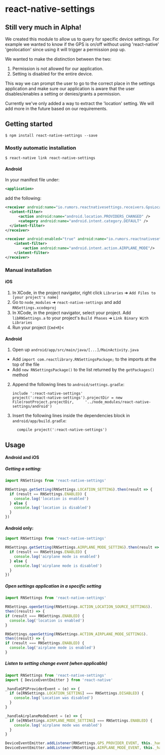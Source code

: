 
# react-native-settings

## Still very much in Alpha!

We created this module to allow us to query for specific device settings.
For example we wanted to know if the GPS is on/off without using 'react-native'
'geolocation' since using it will trigger a permission pop up.

We wanted to make the distinction between the two:

1. Permission is not allowed for our application.
2. Setting is disabled for the entire device.

This way we can prompt the user to go to the correct place in the settings
application and make sure our application is aware that the user disables/enables
a setting or denies/grants a permission.

Currently we've only added a way to extract the 'location' setting.
We will add more in the future based on our requirements.

## Getting started

`$ npm install react-native-settings --save`

### Mostly automatic installation

`$ react-native link react-native-settings`

#### Android
In your manifest file under:

``` xml
<application>
```
add the following:

``` xml
<receiver android:name="io.rumors.reactnativesettings.receivers.GpsLocationReceiver">
  <intent-filter>
      <action android:name="android.location.PROVIDERS_CHANGED" />
      <category android:name="android.intent.category.DEFAULT" />
  </intent-filter>
</receiver>

<receiver android:enabled="true" android:name="io.rumors.reactnativesettings.receivers.AirplaneModeReceiver">
    <intent-filter>
        <action android:name="android.intent.action.AIRPLANE_MODE"/>
    </intent-filter>
</receiver>
```
### Manual installation


#### iOS

1. In XCode, in the project navigator, right click `Libraries` ➜ `Add Files to [your project's name]`
2. Go to `node_modules` ➜ `react-native-settings` and add `RNSettings.xcodeproj`
3. In XCode, in the project navigator, select your project. Add `libRNSettings.a` to your project's `Build Phases` ➜ `Link Binary With Libraries`
4. Run your project (`Cmd+R`)<

#### Android

1. Open up `android/app/src/main/java/[...]/MainActivity.java`
  - Add `import com.reactlibrary.RNSettingsPackage;` to the imports at the top of the file
  - Add `new RNSettingsPackage()` to the list returned by the `getPackages()` method
2. Append the following lines to `android/settings.gradle`:
  	```
  	include ':react-native-settings'
  	project(':react-native-settings').projectDir = new File(rootProject.projectDir, 	'../node_modules/react-native-settings/android')
  	```
3. Insert the following lines inside the dependencies block in `android/app/build.gradle`:
  	```
      compile project(':react-native-settings')
  	```

## Usage
#### Android and iOS

##### Getting a setting:
```javascript
import RNSettings from 'react-native-settings'

RNSettings.getSetting(RNSettings.LOCATION_SETTING).then(result => {
  if (result == RNSettings.ENABLED) {
    console.log('location is enabled')
  } else {
    console.log('location is disabled')
  }
})
```

#### Android only:

```javascript
import RNSettings from 'react-native-settings'

RNSettings.getSetting(RNSettings.AIRPLANE_MODE_SETTING).then(result => {
  if (result == RNSettings.ENABLED) {
    console.log('airplane mode is enabled')
  } else {
    console.log('airplane mode is disabled')
  }
})
```

##### Open settings application in a specific setting
```javascript
import RNSettings from 'react-native-settings'

RNSettings.openSetting(RNSettings.ACTION_LOCATION_SOURCE_SETTINGS).
then((result) => {
if (result === RNSettings.ENABLED) {
  console.log('location is enabled')
}

RNSettings.openSetting(RNSettings.ACTION_AIRPLANE_MODE_SETTINGS).
then((result) => {
if (result === RNSettings.ENABLED) {
  console.log('airplane mode is enabled')
}
```

##### Listen to setting change event (when applicable)
```javascript
import RNSettings from 'react-native-settings'
import { DeviceEventEmitter } from 'react-native'

_handleGPSProviderEvent = (e) => {
  if (e[RNSettings.LOCATION_SETTING] === RNSettings.DISABLED) {
    console.log('Location was disabled')
  }
}

_handleAirplaneModeEvent = (e) => {
  if (e[RNSettings.AIRPLANE_MODE_SETTING] === RNSettings.ENABLED) {
    console.log('airplane mode was enabled')
  }
}

DeviceEventEmitter.addListener(RNSettings.GPS_PROVIDER_EVENT, this._handleGPSProviderEvent)
DeviceEventEmitter.addListener(RNSettings.AIRPLANE_MODE_EVENT, this._handleAirplaneModeEvent)
```
